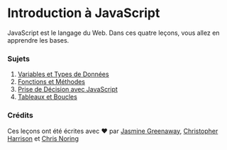 # Introduction à JavaScript

JavaScript est le langage du Web. Dans ces quatre leçons, vous allez en apprendre les bases.

### Sujets

1. [Variables et Types de Données](1-data-types/transaltions/README.fr.md)
2. [Fonctions et Méthodes](2-functions-methods/translations/README.fr.md)
3. [Prise de Décision avec JavaScript](3-making-decisions/translations/README.fr.md)
4. [Tableaux et Boucles](4-arrays-loops/translations/README.fr.md)

### Crédits

Ces leçons ont été écrites avec ♥️ par [Jasmine Greenaway](https://twitter.com/paladique), [Christopher Harrison](https://twitter.com/geektrainer) et [Chris Noring](https://twitter.com/chris_noring)